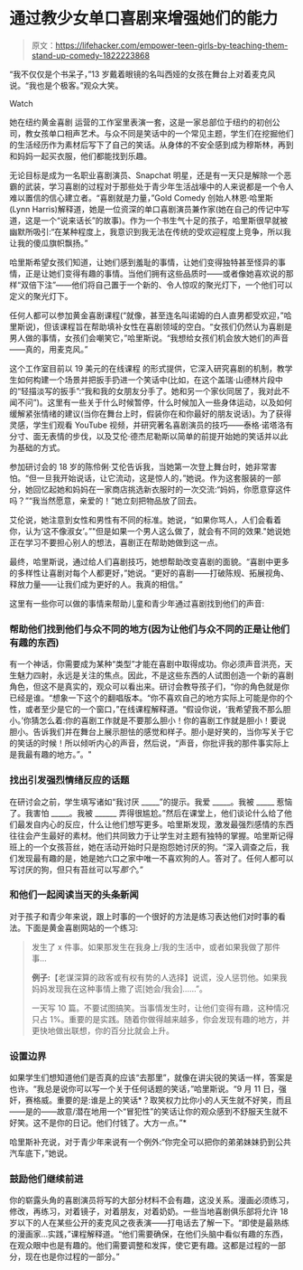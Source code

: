 # 通过教少女单口喜剧来增强她们的能力

> 原文：<https://lifehacker.com/empower-teen-girls-by-teaching-them-stand-up-comedy-1822223868>

“我不仅仅是个书呆子，”13 岁戴着眼镜的名叫西娅的女孩在舞台上对着麦克风说。“我也是个极客。”观众大笑。

Watch

她在纽约黄金喜剧 运营的工作室里表演一套，这是一家总部位于纽约的初创公司，教女孩单口相声艺术。与众不同是笑话中的一个常见主题，学生们在挖掘他们的生活经历作为素材后写下了自己的笑话。从身体的不安全感到成为穆斯林，再到和妈妈一起买衣服，他们都能找到乐趣。

无论目标是成为一名职业喜剧演员、Snapchat 明星，还是有一天只是解除一个恶霸的武装，学习喜剧的过程对于那些处于青少年生活战壕中的人来说都是一个令人难以置信的信心建立者。“喜剧就是力量，”Gold Comedy 创始人林恩·哈里斯(Lynn Harris)解释道，她是一位资深的单口喜剧演员兼作家(她在自己的传记中写道，这是一个“说来话长”的故事)。作为一个书生气十足的孩子，哈里斯很早就被幽默所吸引:“在某种程度上，我意识到我无法在传统的受欢迎程度上竞争，所以我让我的傻瓜旗帜飘扬。”

哈里斯希望女孩们知道，让她们感到羞耻的事情，让她们变得独特甚至怪异的事情，正是让她们变得有趣的事情。当他们拥有这些品质时——或者像她喜欢说的那样“双倍下注”——他们将自己置于一个新的、令人惊叹的聚光灯下，一个他们可以定义的聚光灯下。

任何人都可以参加黄金喜剧课程(“就像，甚至连名叫诺姆的白人直男都受欢迎，”哈里斯说)，但该课程旨在帮助填补女性在喜剧领域的空白。“女孩们仍然认为喜剧是男人做的事情，女孩们会嘲笑它，”哈里斯说。“我想给女孩们机会放大她们的声音——真的，用麦克风。”

这个工作室目前以 19 美元的在线课程 的形式提供，它深入研究喜剧的机制，教学生如何构建一个场景并把扳手扔进一个笑话中(比如，在这个盖瑞·山德林片段中的“轻描淡写的扳手”:“我和我的女朋友分手了。她和另一个家伙同居了，我对此不闻不问”)。这里有一些关于什么时候暂停，什么时候加入一些身体运动，以及如何缓解紧张情绪的建议(当你在舞台上时，假装你在和你最好的朋友说话)。为了获得灵感，学生们观看 YouTube 视频，并研究著名喜剧演员的技巧——泰格·诺塔洛有分寸、面无表情的步伐，以及艾伦·德杰尼勒斯以简单的前提开始她的笑话并以此为基础的方式。

参加研讨会的 18 岁的陈伶俐·艾伦告诉我，当她第一次登上舞台时，她非常害怕。“但一旦我开始说话，让它流动，这是惊人的，”她说。作为这套服装的一部分，她回忆起她和妈妈在一家商店挑选新衣服时的一次交流:“妈妈，你愿意穿这件吗？”“我当然愿意，亲爱的！”她立刻把物品放了回去。

艾伦说，她注意到女性和男性有不同的标准。她说，“如果你骂人，人们会看着你，认为‘这不像淑女’。”"但是如果一个男人这么做了，就会有不同的效果."她说她正在学习不要担心别人的想法，喜剧正在帮助她做到这一点。

最终，哈里斯说，通过给人们喜剧技巧，她想帮助改变喜剧的面貌。“喜剧中更多的多样性让喜剧对每个人都更好，”她说。“更好的喜剧——打破陈规、拓展视角、释放力量——让我们成为更好的人。我真的相信。”

这里有一些你可以做的事情来帮助儿童和青少年通过喜剧找到他们的声音:

### 帮助他们找到他们与众不同的地方(因为让他们与众不同的正是让他们有趣的东西)

有一个神话，你需要成为某种“类型”才能在喜剧中取得成功。你必须声音洪亮，天生魅力四射，永远是关注的焦点。因此，不是这些东西的人试图创造一个新的喜剧角色，但这不是真实的，观众可以看出来。研讨会教导孩子们，“你的角色就是你已经是谁。“想象一下这个的翻唱版本。“你不喜欢自己的地方实际上可能是你的个性，或者至少是它的一个窗口，”在线课程解释道。“假设你说，‘我希望我不那么胆小。’你猜怎么着:你的喜剧工作就是不要那么胆小！你的喜剧工作就是胆小！要说胆小。告诉我们并在舞台上展示胆怯的感觉和样子。胆小是好笑的，当你写关于它的笑话的时候！所以倾听内心的声音，然后说，“声音，你批评我的那件事实际上是我最有趣的地方。”。"

### **找出引发强烈情绪反应的话题**

在研讨会之前，学生填写诸如“我讨厌 _____”的提示。我爱 _____。我被 _____ 惹恼了。我害怕 _____。我被 ______ 弄得很尴尬。”然后在课堂上，他们谈论什么给了他们最发自内心的反应，什么让他们想写更多。哈里斯发现，激发最强烈感情的东西往往会产生最好的素材。他们共同致力于让学生对主题有独特的掌握。哈里斯记得班上的一个女孩苔丝，她在活动开始时只是抱怨她讨厌的狗。“深入调查之后，我们发现最有趣的是，她是她六口之家中唯一不喜欢狗的人。答对了。任何人都可以写讨厌的狗，但只有苔丝可以写*那个*。”

### 和他们一起阅读当天的头条新闻

对于孩子和青少年来说，跟上时事的一个很好的方法是练习表达他们对时事的看法。下面是黄金喜剧网站的一个练习:

> 发生了 x 件事。如果那发生在我身上/我的生活中，或者如果我做了那件事…
> 
> **例子:**【老谋深算的政客或有权有势的人选择】说谎，没人惩罚他。如果我妈妈发现我在这种事情上撒了谎[她会/我会]……”。
> 
> 一天写 10 篇。不要试图搞笑。当事情发生时，让他们变得有趣，这种情况只占 1%。重要的是实践。随着你做得越来越多，你会发现有趣的地方，并更快地做出联想，你的百分比就会上升。

### 设置边界

如果学生们想知道他们是否真的应该“去那里”，就像在讲尖锐的笑话一样，答案是也许。“我总是说你可以写一个关于任何话题的笑话，”哈里斯说。“9 月 11 日，强奸，赛格威。重要的是:谁是上的笑话*？取笑权力比你小的人天生就不好笑，而且——是的——故意/潜在地用一个“冒犯性”的笑话让你的观众感到不舒服天生就不好笑。这不是你的日记。他们付钱了。大方一点。”*

哈里斯补充说，对于青少年来说有一个例外:“你完全可以把你的弟弟妹妹扔到公共汽车底下，”她说。

### 鼓励他们继续前进

你的崭露头角的喜剧演员将写的大部分材料不会有趣，这没关系。漫画必须练习，修改，再练习，对着镜子，对着朋友，对着奶奶。一些当地喜剧俱乐部将允许 18 岁以下的人在某些公开的麦克风之夜表演——打电话去了解一下。“即使是最熟练的漫画家...实践，”课程解释道。“他们需要确保，在他们头脑中看似有趣的东西，在观众眼中也是有趣的。他们需要调整和发挥，使它更有趣。这都是过程的一部分，现在也是你过程的一部分。”